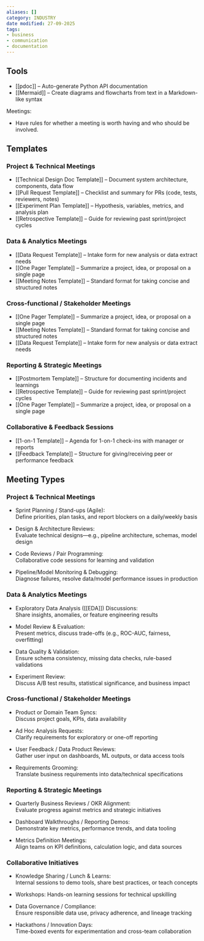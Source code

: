 ```yaml
---
aliases: []
category: INDUSTRY
date modified: 27-09-2025
tags:
- business
- communication
- documentation
---
```

## Tools  
- [[pdoc]] – Auto-generate Python API documentation  
- [[Mermaid]] – Create diagrams and flowcharts from text in a Markdown-like syntax  

Meetings:
- Have rules for whether a meeting is worth having and who should be involved. 
## Templates  

### Project & Technical Meetings  

- [[Technical Design Doc Template]] – Document system architecture, components, data flow  
- [[Pull Request Template]] – Checklist and summary for PRs (code, tests, reviewers, notes)  
- [[Experiment Plan Template]] – Hypothesis, variables, metrics, and analysis plan  
- [[Retrospective Template]] – Guide for reviewing past sprint/project cycles  
### Data & Analytics Meetings  
- [[Data Request Template]] – Intake form for new analysis or data extract needs  
- [[One Pager Template]] – Summarize a project, idea, or proposal on a single page  
- [[Meeting Notes Template]] – Standard format for taking concise and structured notes  
### Cross-functional / Stakeholder Meetings  
- [[One Pager Template]] – Summarize a project, idea, or proposal on a single page  
- [[Meeting Notes Template]] – Standard format for taking concise and structured notes  
- [[Data Request Template]] – Intake form for new analysis or data extract needs  
### Reporting & Strategic Meetings  
- [[Postmortem Template]] – Structure for documenting incidents and learnings  
- [[Retrospective Template]] – Guide for reviewing past sprint/project cycles  
- [[One Pager Template]] – Summarize a project, idea, or proposal on a single page  
### Collaborative & Feedback Sessions  
- [[1-on-1 Template]] – Agenda for 1-on-1 check-ins with manager or reports  
- [[Feedback Template]] – Structure for giving/receiving peer or performance feedback  
## Meeting Types

### Project & Technical Meetings  
- Sprint Planning / Stand-ups (Agile):  
  Define priorities, plan tasks, and report blockers on a daily/weekly basis  

- Design & Architecture Reviews:  
  Evaluate technical designs—e.g., pipeline architecture, schemas, model design  
- Code Reviews / Pair Programming:  
  Collaborative code sessions for learning and validation  

- Pipeline/Model Monitoring & Debugging:  
  Diagnose failures, resolve data/model performance issues in production  

### Data & Analytics Meetings  
- Exploratory Data Analysis ([[EDA]]) Discussions:  
  Share insights, anomalies, or feature engineering results  

- Model Review & Evaluation:  
  Present metrics, discuss trade-offs (e.g., ROC-AUC, fairness, overfitting)  

- Data Quality & Validation:  
  Ensure schema consistency, missing data checks, rule-based validations  

- Experiment Review:  
  Discuss A/B test results, statistical significance, and business impact  

### Cross-functional / Stakeholder Meetings  

- Product or Domain Team Syncs:  
  Discuss project goals, KPIs, data availability  

- Ad Hoc Analysis Requests:  
  Clarify requirements for exploratory or one-off reporting  

- User Feedback / Data Product Reviews:  
  Gather user input on dashboards, ML outputs, or data access tools  

- Requirements Grooming:  
  Translate business requirements into data/technical specifications  

### Reporting & Strategic Meetings  

- Quarterly Business Reviews / OKR Alignment:  
  Evaluate progress against metrics and strategic initiatives  

- Dashboard Walkthroughs / Reporting Demos:  
  Demonstrate key metrics, performance trends, and data tooling  

- Metrics Definition Meetings:  
  Align teams on KPI definitions, calculation logic, and data sources  

### Collaborative Initiatives  

- Knowledge Sharing / Lunch & Learns:  
  Internal sessions to demo tools, share best practices, or teach concepts  

- Workshops:
  Hands-on learning sessions for technical upskilling  

- Data Governance / Compliance:  
  Ensure responsible data use, privacy adherence, and lineage tracking  

- Hackathons / Innovation Days:  
  Time-boxed events for experimentation and cross-team collaboration  
